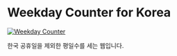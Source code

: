 # Weekday Counter for Korea

[![Weekday Counter](https://img.shields.io/endpoint?url=https://dashboard.cypress.io/badge/detailed/49foyi&style=flat&logo=cypress)](https://dashboard.cypress.io/projects/49foyi/runs)

한국 공휴일을 제외한 평일수를 세는 웹입니다.